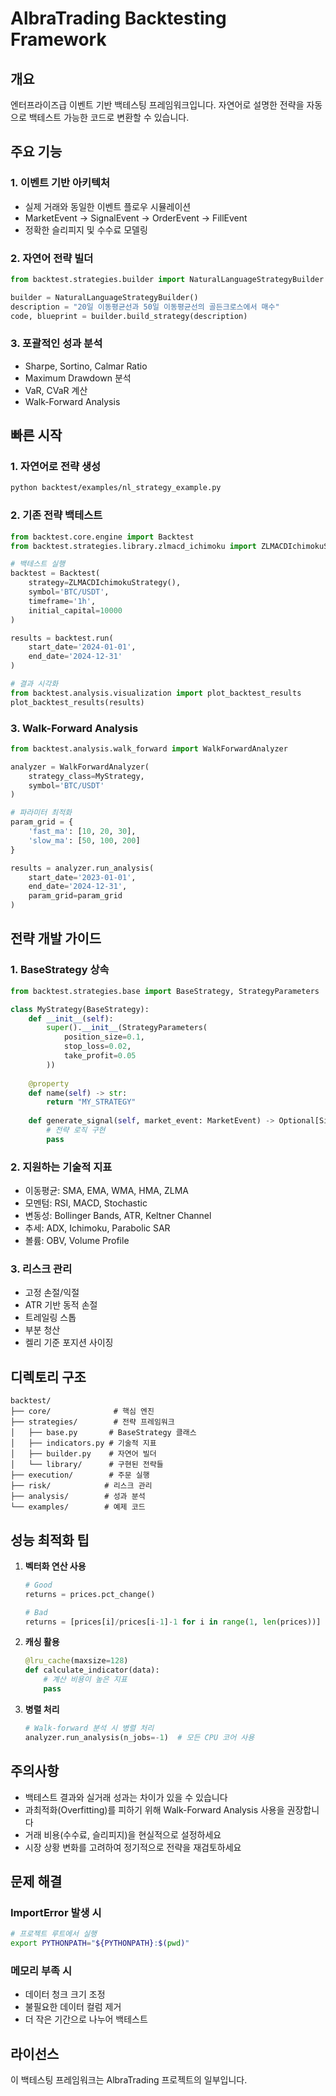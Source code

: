 # AlbraTrading Backtesting Framework

## 개요

엔터프라이즈급 이벤트 기반 백테스팅 프레임워크입니다. 자연어로 설명한 전략을 자동으로 백테스트 가능한 코드로 변환할 수 있습니다.

## 주요 기능

### 1. 이벤트 기반 아키텍처
- 실제 거래와 동일한 이벤트 플로우 시뮬레이션
- MarketEvent → SignalEvent → OrderEvent → FillEvent
- 정확한 슬리피지 및 수수료 모델링

### 2. 자연어 전략 빌더
```python
from backtest.strategies.builder import NaturalLanguageStrategyBuilder

builder = NaturalLanguageStrategyBuilder()
description = "20일 이동평균선과 50일 이동평균선의 골든크로스에서 매수"
code, blueprint = builder.build_strategy(description)
```

### 3. 포괄적인 성과 분석
- Sharpe, Sortino, Calmar Ratio
- Maximum Drawdown 분석
- VaR, CVaR 계산
- Walk-Forward Analysis

## 빠른 시작

### 1. 자연어로 전략 생성
```bash
python backtest/examples/nl_strategy_example.py
```

### 2. 기존 전략 백테스트
```python
from backtest.core.engine import Backtest
from backtest.strategies.library.zlmacd_ichimoku import ZLMACDIchimokuStrategy

# 백테스트 실행
backtest = Backtest(
    strategy=ZLMACDIchimokuStrategy(),
    symbol='BTC/USDT',
    timeframe='1h',
    initial_capital=10000
)

results = backtest.run(
    start_date='2024-01-01',
    end_date='2024-12-31'
)

# 결과 시각화
from backtest.analysis.visualization import plot_backtest_results
plot_backtest_results(results)
```

### 3. Walk-Forward Analysis
```python
from backtest.analysis.walk_forward import WalkForwardAnalyzer

analyzer = WalkForwardAnalyzer(
    strategy_class=MyStrategy,
    symbol='BTC/USDT'
)

# 파라미터 최적화
param_grid = {
    'fast_ma': [10, 20, 30],
    'slow_ma': [50, 100, 200]
}

results = analyzer.run_analysis(
    start_date='2023-01-01',
    end_date='2024-12-31',
    param_grid=param_grid
)
```

## 전략 개발 가이드

### 1. BaseStrategy 상속
```python
from backtest.strategies.base import BaseStrategy, StrategyParameters

class MyStrategy(BaseStrategy):
    def __init__(self):
        super().__init__(StrategyParameters(
            position_size=0.1,
            stop_loss=0.02,
            take_profit=0.05
        ))
    
    @property
    def name(self) -> str:
        return "MY_STRATEGY"
    
    def generate_signal(self, market_event: MarketEvent) -> Optional[SignalEvent]:
        # 전략 로직 구현
        pass
```

### 2. 지원하는 기술적 지표
- 이동평균: SMA, EMA, WMA, HMA, ZLMA
- 모멘텀: RSI, MACD, Stochastic
- 변동성: Bollinger Bands, ATR, Keltner Channel
- 추세: ADX, Ichimoku, Parabolic SAR
- 볼륨: OBV, Volume Profile

### 3. 리스크 관리
- 고정 손절/익절
- ATR 기반 동적 손절
- 트레일링 스톱
- 부분 청산
- 켈리 기준 포지션 사이징

## 디렉토리 구조

```
backtest/
├── core/              # 핵심 엔진
├── strategies/        # 전략 프레임워크
│   ├── base.py       # BaseStrategy 클래스
│   ├── indicators.py # 기술적 지표
│   ├── builder.py    # 자연어 빌더
│   └── library/      # 구현된 전략들
├── execution/        # 주문 실행
├── risk/            # 리스크 관리
├── analysis/        # 성과 분석
└── examples/        # 예제 코드
```

## 성능 최적화 팁

1. **벡터화 연산 사용**
   ```python
   # Good
   returns = prices.pct_change()
   
   # Bad
   returns = [prices[i]/prices[i-1]-1 for i in range(1, len(prices))]
   ```

2. **캐싱 활용**
   ```python
   @lru_cache(maxsize=128)
   def calculate_indicator(data):
       # 계산 비용이 높은 지표
       pass
   ```

3. **병렬 처리**
   ```python
   # Walk-forward 분석 시 병렬 처리
   analyzer.run_analysis(n_jobs=-1)  # 모든 CPU 코어 사용
   ```

## 주의사항

- 백테스트 결과와 실거래 성과는 차이가 있을 수 있습니다
- 과최적화(Overfitting)를 피하기 위해 Walk-Forward Analysis 사용을 권장합니다
- 거래 비용(수수료, 슬리피지)을 현실적으로 설정하세요
- 시장 상황 변화를 고려하여 정기적으로 전략을 재검토하세요

## 문제 해결

### ImportError 발생 시
```bash
# 프로젝트 루트에서 실행
export PYTHONPATH="${PYTHONPATH}:$(pwd)"
```

### 메모리 부족 시
- 데이터 청크 크기 조정
- 불필요한 데이터 컬럼 제거
- 더 작은 기간으로 나누어 백테스트

## 라이선스

이 백테스팅 프레임워크는 AlbraTrading 프로젝트의 일부입니다.